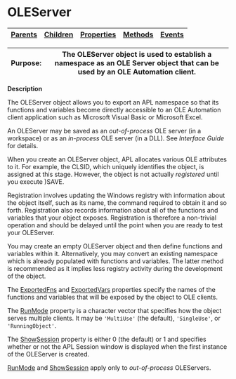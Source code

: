 




<h1 class="heading"><span class="name">OLEServer</span></h1>

| [Parents](../ParentLists/OLEServer.htm) | [Children](../ChildLists/OLEServer.htm) | [Properties](../PropLists/OLEServer.htm) | [Methods](../MethodLists/OLEServer.htm) | [Events](../EventLists/OLEServer.htm) |
| --- | --- | --- | --- | ---  |


| Purpose: | The OLEServer object is used to establish a namespace as an OLE Server         object that can be used by an OLE Automation client. |
| --- | ---  |


**Description**


The OLEServer object allows you to export an APL namespace so that its
functions and variables become directly accessible to an OLE Automation client
application such as Microsoft Visual Basic or Microsoft Excel.



An OLEServer may be saved as an *out-of-process* OLE server (in a
workspace) or as an *in-process* OLE server (in a DLL). See *Interface
Guide* for details.


When you create an OLEServer object, APL allocates various OLE attributes to
it. For example, the CLSID, which uniquely identifies the object, is assigned at
this stage. However, the object is not actually *registered* until you
execute )SAVE.


Registration involves updating the Windows registry with information about
the object itself, such as its name, the command required to obtain it and so
forth. Registration also records information about all of the functions and
variables that your object exposes. Registration is therefore a non-trivial
operation and should be delayed until the point when you are ready to test your
OLEServer.


You may create an empty OLEServer object and then define functions and
variables within it. Alternatively, you may convert an existing namespace which
is already populated with functions and variables. The latter method is
recommended as it implies less registry activity during the development of the
object.


The [ExportedFns](./exportedfns.md) and [ExportedVars](./exportedvars.md) properties specify the names of the functions and variables that will be exposed
by the object to OLE clients.


The [RunMode](./runmode.md) property is a character
vector that specifies how the object serves multiple clients. It may be `'MultiUse'` (the default), `'SingleUse'`, or `'RunningObject'`.


The [ShowSession](./showsession.md) property is either 0
(the default) or 1 and specifies whether or not the APL Session window is
displayed when the first instance of the OLEServer is created.


[RunMode](./runmode.md) and [ShowSession](./showsession.md) apply only to *out-of-process* OLEServers.


